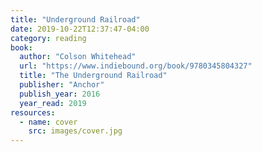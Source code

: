 ```yaml
---
title: "Underground Railroad"
date: 2019-10-22T12:37:47-04:00
category: reading
book:
  author: "Colson Whitehead"
  url: "https://www.indiebound.org/book/9780345804327"
  title: "The Underground Railroad"
  publisher: "Anchor"
  publish_year: 2016
  year_read: 2019
resources:
  - name: cover
    src: images/cover.jpg
---
```


